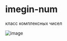 # imegin-num
класс комплексных чисел

![image](https://user-images.githubusercontent.com/104127652/223836549-95a6f081-6d17-480e-87f0-0ad3248dda1b.png)
